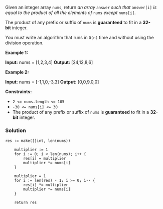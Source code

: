 Given an integer array `nums`, return _an array_ `answer` _such that_ `answer[i]` _is equal to the product of all the elements of_ `nums` _except_ `nums[i]`.

The product of any prefix or suffix of `nums` is **guaranteed** to fit in a **32-bit** integer.

You must write an algorithm that runs in `O(n)` time and without using the division operation.

**Example 1:**

**Input:** nums = [1,2,3,4]
**Output:** [24,12,8,6]

**Example 2:**

**Input:** nums = [-1,1,0,-3,3]
**Output:** [0,0,9,0,0]

**Constraints:**

- `2 <= nums.length <= 105`
- `-30 <= nums[i] <= 30`
- The product of any prefix or suffix of `nums` is **guaranteed** to fit in a **32-bit** integer.

### Solution
```
res := make([]int, len(nums))

	multiplier := 1
	for i := 0; i < len(nums); i++ {
		res[i] = multiplier
		multiplier *= nums[i]
	}

	multiplier = 1
	for i := len(res) - 1; i >= 0; i-- {
		res[i] *= multiplier
		multiplier *= nums[i]
	}

	return res
```
